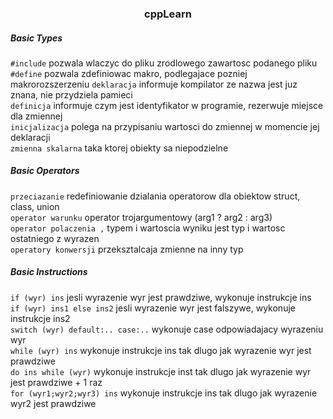 <h3 align="center">cppLearn</h3>
<h5>Basic Types</h5>

`#include` pozwala wlaczyc do pliku zrodlowego zawartosc podanego pliku  
`#define` pozwala zdefiniowac makro, podlegajace pozniej makrorozszerzeniu
`deklaracja` informuje kompilator ze nazwa jest juz znana, nie przydziela pamieci  
`definicja` informuje czym jest identyfikator w programie, rezerwuje miejsce dla zmiennej  
`inicjalizacja` polega na przypisaniu wartosci do zmiennej w momencie jej deklaracji  
`zmienna skalarna` taka ktorej obiekty sa niepodzielne

<h5>Basic Operators</h5>

`przeciazanie` redefiniowanie dzialania operatorow dla obiektow struct, class, union  
`operator warunku` operator trojargumentowy (arg1 ? arg2 : arg3)  
`operator polaczenia ,` typem i wartoscia wyniku jest typ i wartosc ostatniego z wyrazen  
`operatory konwersji` przeksztalcaja zmienne na inny typ

<h5>Basic Instructions</h5>

`if (wyr) ins` jesli wyrazenie wyr jest prawdziwe, wykonuje instrukcje ins  
`if (wyr) ins1 else ins2` jesli wyrazenie wyr jest falszywe, wykonuje instrukcje ins2  
`switch (wyr) default:.. case:..` wykonuje case odpowiadajacy wyrazeniu wyr  
`while (wyr) ins` wykonuje instrukcje ins tak dlugo jak wyrazenie wyr jest prawdziwe  
`do ins while (wyr)` wykonuje instrukcje inst tak dlugo jak wyrazenie wyr jest prawdziwe + 1 raz  
`for (wyr1;wyr2;wyr3) ins` wykonuje instrukcje ins tak dlugo jak wyrazenie wyr2 jest prawdziwe